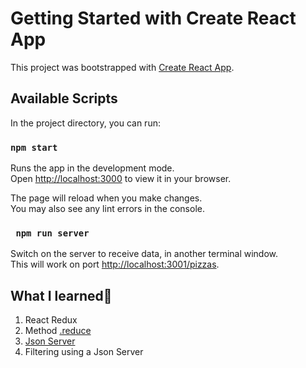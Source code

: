 # Getting Started with Create React App

This project was bootstrapped with [Create React App](https://github.com/facebook/create-react-app).

## Available Scripts

In the project directory, you can run:

### `npm start`

Runs the app in the development mode.\
Open [http://localhost:3000](http://localhost:3000) to view it in your browser.

The page will reload when you make changes.\
You may also see any lint errors in the console.

### ` npm run server`

Switch on the server to receive data, in another terminal window.\
This will work on port [http://localhost:3001/pizzas](http://localhost:3001/pizzas).


## What I learned🌱

1. React Redux
2. Method [.reduce](https://developer.mozilla.org/en-US/docs/Web/JavaScript/Reference/Global_Objects/Array/Reduce)
3. [Json Server](https://github.com/typicode/json-server)
4. Filtering using a Json Server
